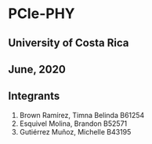 # PCIe-PHY

## University of Costa Rica
## June, 2020


## Integrants
1. Brown Ramírez, Timna Belinda  B61254
2. Esquivel Molina, Brandon B52571
3. Gutiérrez Muñoz, Michelle B43195
